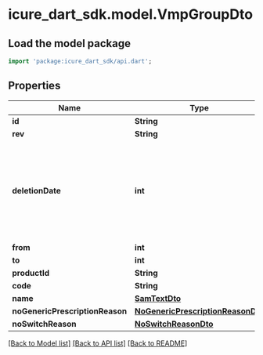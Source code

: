 # icure_dart_sdk.model.VmpGroupDto

## Load the model package
```dart
import 'package:icure_dart_sdk/api.dart';
```

## Properties
Name | Type | Description | Notes
------------ | ------------- | ------------- | -------------
**id** | **String** |  |
**rev** | **String** |  | [optional]
**deletionDate** | **int** | hard delete (unix epoch in ms) timestamp of the object. Filled automatically when deletePatient is called. | [optional]
**from** | **int** |  | [optional]
**to** | **int** |  | [optional]
**productId** | **String** |  | [optional]
**code** | **String** |  | [optional]
**name** | [**SamTextDto**](SamTextDto.md) |  | [optional]
**noGenericPrescriptionReason** | [**NoGenericPrescriptionReasonDto**](NoGenericPrescriptionReasonDto.md) |  | [optional]
**noSwitchReason** | [**NoSwitchReasonDto**](NoSwitchReasonDto.md) |  | [optional]

[[Back to Model list]](../README.md#documentation-for-models) [[Back to API list]](../README.md#documentation-for-api-endpoints) [[Back to README]](../README.md)
